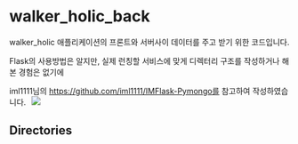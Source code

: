 # walker_holic_back
walker_holic 애플리케이션의 프론트와 서버사이 데이터를 주고 받기 위한 코드입니다.



Flask의 사용방법은 알지만, 실제 런칭할 서비스에 맞게 디렉터리 구조를 작성하거나 해본 경험은 없기에 



iml1111님의 https://github.com/iml1111/IMFlask-Pymongo를 참고하여 작성하였습니다.<img src="http://img.shields.io/badge/iml1111-655ced?style=social&logo=github&color=informational" style="height : auto; margin-left : 10px; margin-right : 10px;"/>




## Directories
